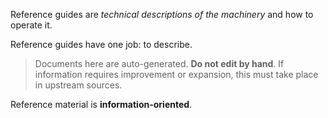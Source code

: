
Reference guides are _technical descriptions of the machinery_ and how to operate it.

Reference guides have one job: to describe.

> Documents here are auto-generated.
> **Do not edit by hand**.
> If information requires improvement or expansion, this must take place in upstream sources.

Reference material is **information-oriented**.
